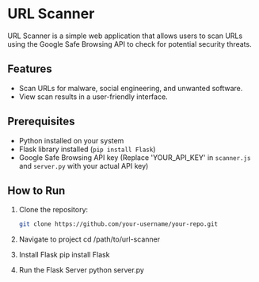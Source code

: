 # URL Scanner

URL Scanner is a simple web application that allows users to scan URLs using the Google Safe Browsing API to check for potential security threats.

## Features

- Scan URLs for malware, social engineering, and unwanted software.
- View scan results in a user-friendly interface.

## Prerequisites

- Python installed on your system
- Flask library installed (`pip install Flask`)
- Google Safe Browsing API key (Replace 'YOUR_API_KEY' in `scanner.js` and `server.py` with your actual API key)

## How to Run

1. Clone the repository:

   ```bash
   git clone https://github.com/your-username/your-repo.git

2. Navigate to project
   cd /path/to/url-scanner

3. Install Flask
   pip install Flask
5. Run the Flask Server
  python server.py



